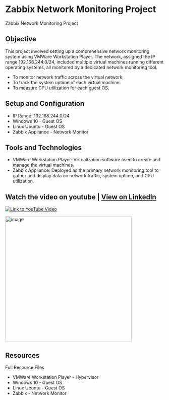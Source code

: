 # Zabbix Network Monitoring Project
Zabbix Network Monitoring Project

## Objective
This project involved setting up a comprehensive network monitoring system using VMWare Workstation Player. The network, assigned the IP range 192.168.244.0/24, included multiple virtual machines running different operating systems, all monitored by a dedicated network monitoring tool.

- To monitor network traffic across the virtual network.
- To track the system uptime of each virtual machine.
- To measure CPU utilization for each guest OS.

## Setup and Configuration
- IP Range: 192.168.244.0/24
- Windows 10 - Guest OS
- Linux Ubuntu - Guest OS
- Zabbix Appliance - Network Monitor

## Tools and Technologies
- VMWare Workstation Player: Virtualization software used to create and manage the virtual machines.
- Zabbix Appliance: Deployed as the primary network monitoring tool to gather and display data on network traffic, system uptime, and CPU utilization.



















## Watch the video on youtube | [View on LinkedIn](https://www.linkedin.com/posts/kenneth-nweke-4a9456185_unlock-the-power-of-monitoring-with-zabbix-activity-7222518512160772097-0cDa?utm_source=share&utm_medium=member_desktop)
[![Link to YouTube Video](https://img.youtube.com/vi/g3N7bcDuzYU/0.jpg)](https://www.youtube.com/watch?v=g3N7bcDuzYU)












<a href="https://github.com/user-attachments/assets/5b73ad30-ae1c-46b3-afe6-0b9cf2e9a7cf" target="_blank">
  <img src="https://github.com/user-attachments/assets/5b73ad30-ae1c-46b3-afe6-0b9cf2e9a7cf" alt="image" width="400" />
</a>

















## Resources
Full Resource Files
  - VMWare Workstation Player - Hypervisor
  - Windows 10 - Guest OS
  - Linux Ubuntu - Guest OS
  - Zabbix - Network Monitor
